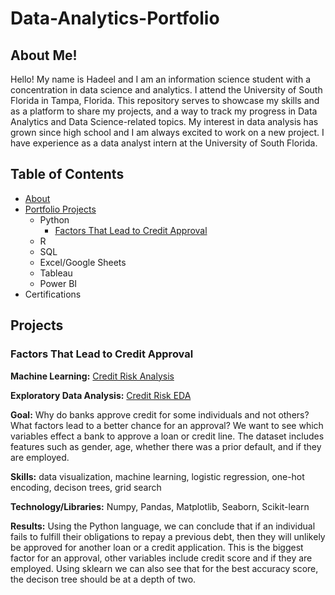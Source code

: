 # Data-Analytics-Portfolio
## About Me!
Hello! My name is Hadeel and I am an information science student with a concentration in data science and analytics. I attend the University of South Florida in Tampa, Florida. This repository serves to showcase my skills and as a platform to share my projects, and a way to track my progress in Data Analytics and Data Science-related topics. My interest in data analysis has grown since high school and I am always excited to work on a new project. I have experience as a data analyst intern at the University of South Florida. 

## Table of Contents
* [About](https://github.com/Hadeelsm11/Data-Analytics-Portfolio/blob/main/README.md#about-me)
* [Portfolio Projects](https://github.com/Hadeelsm11/Data-Analytics-Portfolio/blob/main/README.md#projects)
  * Python
    * [Factors That Lead to Credit Approval](https://github.com/Hadeelsm11/Data-Analytics-Portfolio/blob/main/README.md#factors-that-lead-to-credit-approval)
  * R
  * SQL
  * Excel/Google Sheets
  * Tableau
  * Power BI
* Certifications

## Projects

### Factors That Lead to Credit Approval
**Machine Learning:** [Credit Risk Analysis](https://github.com/Hadeelsm11/Data-Analytics-Portfolio/blob/main/Credit%20Risk%20Analysis/cred_risk_updated.ipynb) 

**Exploratory Data Analysis:** [Credit Risk EDA](https://github.com/Hadeelsm11/Data-Analytics-Portfolio/blob/main/Credit%20Risk%20Analysis/cred_risk_EDA.ipynb)

**Goal:** Why do banks approve credit for some individuals and not others? What factors lead to a better chance for an approval? We want to see which variables effect a bank to approve a loan or credit line. The dataset includes features such as gender, age, whether there was a prior default, and if they are employed. 

**Skills:** data visualization, machine learning, logistic regression, one-hot encoding, decison trees, grid search

**Technology/Libraries:** Numpy, Pandas, Matplotlib, Seaborn, Scikit-learn

**Results:** Using the Python language, we can conclude that if an individual fails to fulfill their obligations to repay a previous debt, then they will unlikely be approved for another loan or a credit application. This is the biggest factor for an approval, other variables include credit score and if they are employed. Using sklearn we can also see that for the best accuracy score, the decison tree should be at a depth of two. 
